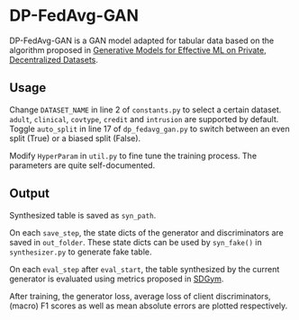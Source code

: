 # DP-FedAvg-GAN
DP-FedAvg-GAN is a GAN model adapted for tabular data based on the algorithm proposed in [Generative Models for Effective ML on Private, Decentralized Datasets](https://arxiv.org/abs/1911.06679).


## Usage

Change `DATASET_NAME` in line 2 of `constants.py` to select a certain dataset. `adult`, `clinical`, `covtype`, `credit` and `intrusion` are supported by default. Toggle `auto_split` in line 17 of `dp_fedavg_gan.py` to switch between an even split (True) or a biased split (False).

Modify `HyperParam` in `util.py` to fine tune the training process. The parameters are quite self-documented.


## Output
Synthesized table is saved as `syn_path`.

On each `save_step`, the state dicts of the generator and discriminators are saved in `out_folder`. These state dicts can be used by `syn_fake()` in `synthesizer.py` to generate fake table.

On each `eval_step` after `eval_start`, the table synthesized by the current generator is evaluated using metrics proposed in [SDGym](https://github.com/sdv-dev/SDGym/tree/v0.2.2).

After training, the generator loss, average loss of client discriminators, (macro) F1 scores as well as mean absolute errors are plotted respectively.
